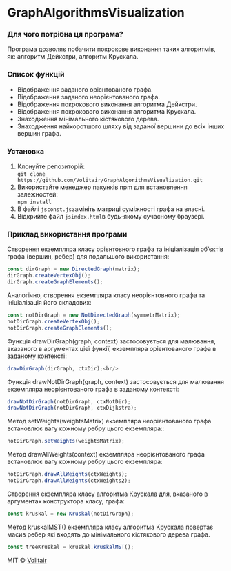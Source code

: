 # GraphAlgorithmsVisualization

### Для чого потрібна ця програма?
Програма дозволяє побачити покрокове виконання таких алгоритмів, як: алгоритм Дейкстри, алгоритм Крускала.

### Список функцій
* Відображення заданого орієнтованого графа.
* Відображення заданого неорієнтованого графа.
* Відображення покрокового виконання алгоритма Дейкстри.
* Відображення покрокового виконання алгоритма Крускала.
* Знаходження мінімального кістякового дерева.
* Знаходження найкоротшого шляху від заданої вершини до всіх інших вершин графа.

### Установка
1. Клонуйте репозиторій:<br/>
`git clone https://github.com/Volitair/GraphAlgorithmsVisualization.git`
2. Використайте менеджер пакунків npm для встановлення залежностей:<br/>
`npm install`
3. В файлі ```jsconst.js```замініть матриці суміжності графа на власні.
4. Відкрийте файл ```jsindex.html```в будь-якому сучасному браузері.

### Приклад використання програми
Створення екземпляра класу орієнтовного графа та ініціалізація об’єктів графа (вершин, ребер) для подальшого використання:
<br/>
```js
const dirGraph = new DirectedGraph(matrix);
dirGraph.createVertexObj();
dirGraph.createGraphElements();
```

Аналогічно, створення екземпляра класу неорієнтовного графа та ініціалізація його складових:
<br/>
```js
const notDirGraph = new NotDirectedGraph(symmetrMatrix);
notDirGraph.createVertexObj();
notDirGraph.createGraphElements();
```

Функція drawDirGraph(graph, context) застосовується для малювання, вказаного в аргументах цієї функії, екземпляра 
орієнтованого графа в заданому контексті:<br/>
```js
drawDirGraph(dirGraph, ctxDir);<br/>
```

Функція drawNotDirGraph(graph, context) застосовується для малювання екземпляра неорієнтованого графа в заданому контексті:<br/>
```js
drawNotDirGraph(notDirGraph, ctxNotDir);
drawNotDirGraph(notDirGraph, ctxDijkstra);
```

Метод setWeights(weightsMatrix) екземпляра неорієнтованого графа встановлює вагу кожному ребру цього екземпляра::<br/>
```js
notDirGraph.setWeights(weightsMatrix);
```

Метод drawAllWeights(context) екземпляра неорієнтованого графа встановлює вагу кожному ребру цього екземпляра:<br/>
```js
notDirGraph.drawAllWeights(ctxWeights);
notDirGraph.drawAllWeights(ctxWeights2);
```

Створення екземпляра класу алгоритма Крускала для, вказаного в аргументах конструктора класу, графа:
```js
const kruskal = new Kruskal(notDirGraph);
```

Метод kruskalMST() екземпляра класу алгоритма Крускала повертає масив ребер які входять до мінімального кістякового дерева графа.<br/>
```js
const treeKruskal = kruskal.kruskalMST();
```

MIT © [Volitair](https://github.com/Volitair)
